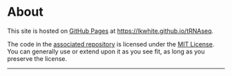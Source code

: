 # About

This site is hosted on [GitHub Pages] at https://lkwhite.github.io/tRNAseq.

The code in the [associated repository](https://github.com/lkwhite/tRNAseq) is licensed under the [MIT License]. You can generally use or extend upon it as you see fit, as long as you preserve the license.

----
[Just the Docs]: https://just-the-docs.github.io/just-the-docs/
[GitHub Pages]: https://docs.github.com/en/pages
[MIT License]: https://en.wikipedia.org/wiki/MIT_License
